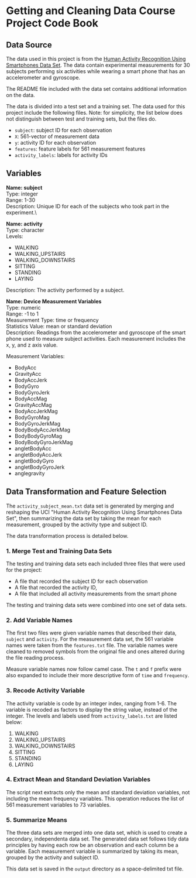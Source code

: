 # Getting and Cleaning Data Course Project Code Book

## Data Source
The data used in this project is from the [Human Activity Recognition Using Smartphones Data Set](https://archive.ics.uci.edu/ml/datasets/Human+Activity+Recognition+Using+Smartphones). The data contain experimental measurements for 30 subjects performing six activities while wearing a smart phone that has an accelerometer and gyroscope.

The README file included with the data set contains additional information on the data.

The data is divided into a test set and a training set. The data used for this project include the following files. Note: for simplicity, the list below does not distinguish between test and training sets, but the files do.

- `subject`: subject ID for each observation
- `X`: 561-vector of measurement data
- `y`: activity ID for each observation
- `features`: feature labels for 561 measurement features
- `activity_labels`: labels for activity IDs

## Variables
**Name: subject** \
Type: integer\
Range: 1-30\
Description: Unique ID for each of the subjects who took part in the experiment.\

**Name: activity**\
Type: character\
Levels:

- WALKING
- WALKING_UPSTAIRS
- WALKING_DOWNSTAIRS
- SITTING
- STANDING
- LAYING

Description: The activity performed by a subject.

**Name: Device Measurement Variables**\
Type: numeric\
Range: -1 to 1\
Measurement Type: time or frequency\
Statistics Value: mean or standard deviation\
Description: Readings from the accelerometer and gyroscope of the smart phone used to measure subject activities. Each measurement includes the x, y, and z axis value.

Measurement Variables:

- BodyAcc
- GravityAcc
- BodyAccJerk
- BodyGyro
- BodyGyroJerk
- BodyAccMag
- GravityAccMag
- BodyAccJerkMag
- BodyGyroMag
- BodyGyroJerkMag
- BodyBodyAccJerkMag
- BodyBodyGyroMag
- BodyBodyGyroJerkMag
- angletBodyAcc
- angletBodyAccJerk
- angletBodyGyro
- angletBodyGyroJerk
- anglegravity

## Data Transformation and Feature Selection
The `activity_subject_mean.txt` data set is generated by merging and reshaping the UCI "Human Activity Recognition Using Smartphones Data Set", then summarizing the data set by taking the mean for each measurement, grouped by the activity type and subject ID.

The data transformation process is detailed below.

### 1. Merge Test and Training Data Sets
The testing and training data sets each included three files that were used for the project:

- A file that recorded the subject ID for each observation
- A file that recorded the activity ID,
- A file that included all activity measurements from the smart phone

The testing and training data sets were combined into one set of data sets.

### 2. Add Variable Names
The first two files were given variable names that described their data, `subject` and `activity`. For the measurement data set, the 561 variable names were taken from the `features.txt` file. The variable names were cleaned to removed symbols from the original file and ones altered during the file reading process.

Measure variable names now follow camel case. The `t` and `f` prefix were also expanded to include their more descriptive form of `time` and `frequency`.

### 3. Recode Activity Variable
The activity variable is code by an integer index, ranging from 1-6. The variable is recoded as factors to display the string value, instead of the integer. The levels and labels used from `activity_labels.txt` are listed below:

1. WALKING
2. WALKING_UPSTAIRS
3. WALKING_DOWNSTAIRS
4. SITTING
5. STANDING
6. LAYING

### 4. Extract Mean and Standard Deviation Variables
The script next extracts only the mean and standard deviation variables, not including the mean frequency variables. This operation reduces the list of 561 measurement variables to 73 variables.

### 5. Summarize Means
The three data sets are merged into one data set, which is used to create a secondary, independenta data set. The generated data set follows tidy data principles by having each row be an observation and each column be a variable. Each measurement variable is summarized by taking its mean, grouped by the activity and subject ID.

This data set is saved in the `output` directory as a space-delimited txt file.
